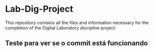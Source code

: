 # Lab-Dig-Project
 This repository contains all the files and information necessary for the completion of the Digital Laboratory discipline project.

## Teste para ver se o commit está funcionando
